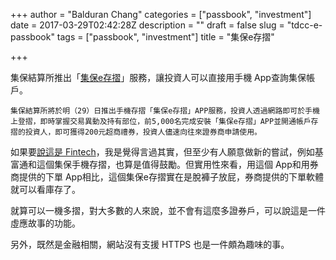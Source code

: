 +++
author = "Balduran Chang"
categories = ["passbook", "investment"]
date = 2017-03-29T02:42:28Z
description = ""
draft = false
slug = "tdcc-e-passbook"
tags = ["passbook", "investment"]
title = "集保e存摺"

+++


集保結算所推出「[集保e存摺](http://epassbook.tdcc.com.tw/)」服務，讓投資人可以直接用手機 App查詢集保帳戶。

```
集保結算所將於明（29）日推出手機存摺「集保e存摺」APP服務，投資人透過網路即可於手機上登摺，即時掌握交易異動及持有部位，前5,000名完成安裝「集保e存摺」APP並開通帳戶存摺的投資人，即可獲得200元超商禮券，投資人儘速向往來證券商申請使用。
```

如果要[說這是 Fintech](https://www.tdcc.com.tw/portal/zh/announce/showNews?lang=zh&articleId=402897965af04dc9015b1469de640013)，我是覺得言過其實，但至少有人願意做新的嘗試，例如基富通和這個集保手機存摺，也算是值得鼓勵。但實用性來看，用這個 App和用券商提供的下單 App相比，這個集保e存摺實在是脫褲子放屁，券商提供的下單軟體就可以看庫存了。

就算可以一機多摺，對大多數的人來說，並不會有這麼多證券戶，可以說這是一件虛應故事的功能。

另外，既然是金融相關，網站沒有支援 HTTPS 也是一件頗為趣味的事。

